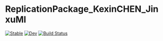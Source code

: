 # ReplicationPackage_KexinCHEN_JinxuMI

[![Stable](https://img.shields.io/badge/docs-stable-blue.svg)](https://KexinChen1999.github.io/ReplicationPackage_KexinCHEN_JinxuMI.jl/stable/)
[![Dev](https://img.shields.io/badge/docs-dev-blue.svg)](https://KexinChen1999.github.io/ReplicationPackage_KexinCHEN_JinxuMI.jl/dev/)
[![Build Status](https://github.com/KexinChen1999/ReplicationPackage_KexinCHEN_JinxuMI.jl/actions/workflows/CI.yml/badge.svg?branch=main)](https://github.com/KexinChen1999/ReplicationPackage_KexinCHEN_JinxuMI.jl/actions/workflows/CI.yml?query=branch%3Amain)
